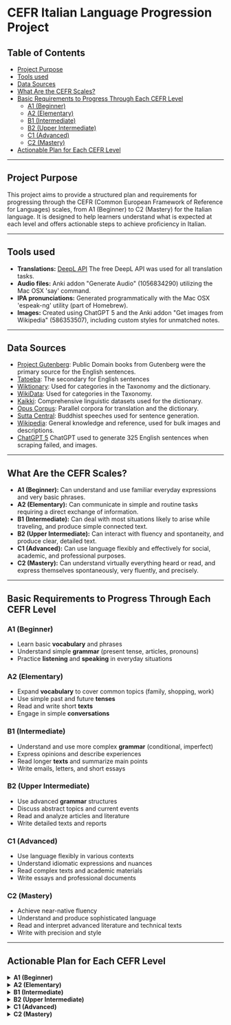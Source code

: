 # CEFR Italian Language Progression Project

## Table of Contents
- [Project Purpose](#project-purpose)
- [Tools used](#tools-used)
- [Data Sources](#data-sources)
- [What Are the CEFR Scales?](#what-are-the-cefr-scales)
- [Basic Requirements to Progress Through Each CEFR Level](#basic-requirements-to-progress-through-each-cefr-level)
  - [A1 (Beginner)](#a1-beginner)
  - [A2 (Elementary)](#a2-elementary)
  - [B1 (Intermediate)](#b1-intermediate)
  - [B2 (Upper Intermediate)](#b2-upper-intermediate)
  - [C1 (Advanced)](#c1-advanced)
  - [C2 (Mastery)](#c2-mastery)
- [Actionable Plan for Each CEFR Level](#actionable-plan-for-each-cefr-level)

---

## Project Purpose
This project aims to provide a structured plan and requirements for progressing through the CEFR (Common European Framework of Reference for Languages) scales, from A1 (Beginner) to C2 (Mastery) for the Italian language. It is designed to help learners understand what is expected at each level and offers actionable steps to achieve proficiency in Italian.

---

## Tools used
- **Translations:** [DeepL API](https://www.deepl.com/) The free DeepL API was used for all translation tasks.
- **Audio files:**  Anki addon "Generate Audio" (1056834290) utilizing the Mac OSX 'say' command.
- **IPA pronunciations:** Generated programmatically with the Mac OSX 'espeak-ng' utility (part of Homebrew).
- **Images:** Created using ChatGPT 5 and the Anki addon "Get images from Wikipedia" (586353507), including custom styles for unmatched notes.

---

## Data Sources
- [Project Gutenberg](https://www.gutenberg.org/): Public Domain books from Gutenberg were the primary source for the English sentences.
- [Tatoeba](https://tatoeba.org/en): The secondary for English sentences
- [Wiktionary](https://dumps.wikimedia.org/itwiktionary/latest/): Used for categories in the Taxonomy and the dictionary.
- [WikiData](https://www.wikidata.org/w/api.php): Used for categories in the Taxonomy.
- [Kaikki](https://kaikki.org/): Comprehensive linguistic datasets used for the dictionary.
- [Opus Corpus](https://opus.nlpl.eu/): Parallel corpora for translation and the dictionary.
- [Sutta Central](https://suttacentral.net/): Buddhist speeches used for sentence generation.
- [Wikipedia](https://www.wikipedia.org/): General knowledge and reference, used for bulk images and descriptions.
- [ChatGPT 5](https://chat.openai.com) ChatGPT used to generate 325 English sentences when scraping failed, and images.

---

## What Are the CEFR Scales?

- **A1 (Beginner):** Can understand and use familiar everyday expressions and very basic phrases.
- **A2 (Elementary):** Can communicate in simple and routine tasks requiring a direct exchange of information.
- **B1 (Intermediate):** Can deal with most situations likely to arise while traveling, and produce simple connected text.
- **B2 (Upper Intermediate):** Can interact with fluency and spontaneity, and produce clear, detailed text.
- **C1 (Advanced):** Can use language flexibly and effectively for social, academic, and professional purposes.
- **C2 (Mastery):** Can understand virtually everything heard or read, and express themselves spontaneously, very fluently, and precisely.

---

## Basic Requirements to Progress Through Each CEFR Level

### A1 (Beginner)
- Learn basic **vocabulary** and phrases  
- Understand simple **grammar** (present tense, articles, pronouns)
- Practice **listening** and **speaking** in everyday situations

### A2 (Elementary)
- Expand **vocabulary** to cover common topics (family, shopping, work)  
- Use simple past and future **tenses**  
- Read and write short **texts**  
- Engage in simple **conversations**  

### B1 (Intermediate)
- Understand and use more complex **grammar** (conditional, imperfect)  
- Express opinions and describe experiences  
- Read longer **texts** and summarize main points  
- Write emails, letters, and short essays  

### B2 (Upper Intermediate)
- Use advanced **grammar** structures  
- Discuss abstract topics and current events  
- Read and analyze articles and literature  
- Write detailed texts and reports  

### C1 (Advanced)
- Use language flexibly in various contexts  
- Understand idiomatic expressions and nuances  
- Read complex texts and academic materials  
- Write essays and professional documents  

### C2 (Mastery)
- Achieve near-native fluency  
- Understand and produce sophisticated language  
- Read and interpret advanced literature and technical texts  
- Write with precision and style  

---

## Actionable Plan for Each CEFR Level

<details>
<summary><b>A1 (Beginner)</b></summary>

1. **Vocabulary:** Learn 1000 essential words (greetings, numbers, days, food, family).  
2. **Grammar:** Study present tense, articles, basic sentence structure.
3. **Listening:** Practice with beginner audio (podcasts, dialogues).
4. **Speaking:** Use language apps, repeat phrases, introduce yourself.
5. **Reading:** Read short texts, signs, menus.  
6. **Writing:** Write simple sentences and fill out forms.  

</details>

<details>
<summary><b>A2 (Elementary)</b></summary>

1. **Vocabulary:** Expand to 2000 words (shopping, travel, work, medical).  
2. **Grammar:** Learn past and future tenses, prepositions, adjectives.  
3. **Listening:** Watch short videos, follow simple conversations.  
4. **Speaking:** Role-play common scenarios, ask/answer questions.  
5. **Reading:** Read short stories, emails, instructions.  
6. **Writing:** Write short paragraphs, messages.  

</details>

<details>
<summary><b>B1 (Intermediate)</b></summary>

1. **Vocabulary:** Reach 4000 words (opinions, feelings, events).  
2. **Grammar:** Study conditional, imperfect, relative clauses.  
3. **Listening:** Listen to radio, podcasts, news for learners.  
4. **Speaking:** Discuss experiences, express opinions.  
5. **Reading:** Read articles, short novels, summarize content.  
6. **Writing:** Write emails, essays, reports.  

</details>

<details>
<summary><b>B2 (Upper Intermediate)</b></summary>

1. **Vocabulary:** Learn 8000 words (abstract, technical, idioms).  
2. **Grammar:** Master advanced structures, passive voice.  
3. **Listening:** Watch movies, debates, interviews.  
4. **Speaking:** Argue points, discuss current events.  
5. **Reading:** Analyze literature, news, research papers.  
6. **Writing:** Write detailed reports, reviews, formal letters.  

</details>

<details>
<summary><b>C1 (Advanced)</b></summary>

1. **Vocabulary:** Use 12000+ words, idiomatic expressions.  
2. **Grammar:** Use language flexibly, understand nuances.  
3. **Listening:** Follow academic lectures, complex discussions.  
4. **Speaking:** Present on topics, lead meetings, debate.  
5. **Reading:** Read academic texts, literature, technical manuals.  
6. **Writing:** Write essays, articles, professional documents.  

</details>

<details>
<summary><b>C2 (Mastery)</b></summary>

1. **Vocabulary:** Near-native range, specialized terminology.  
2. **Grammar:** Use all structures with precision.  
3. **Listening:** Understand all spoken language, including dialects.  
4. **Speaking:** Express ideas fluently, adapt style to context.  
5. **Reading:** Interpret advanced literature, legal, and technical texts.  
6. **Writing:** Produce sophisticated, nuanced texts for any purpose.  

</details>
